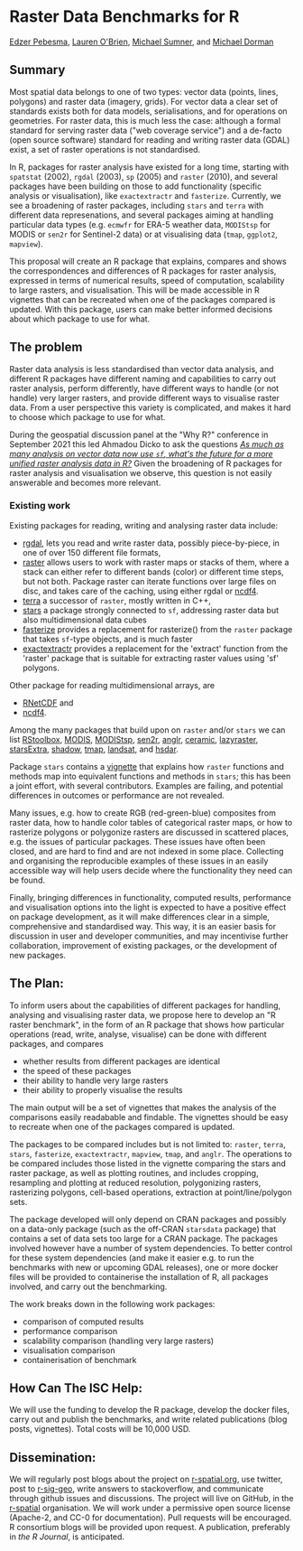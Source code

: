 # Raster Data Benchmarks for R

[Edzer Pebesma](https://github.com/edzer/), 
[Lauren O'Brien](https://twitter.com/obrl_soil),
[Michael Sumner](https://github.com/mdsumner/), and
[Michael Dorman](https://github.com/michaeldorman)

## Summary

Most spatial data belongs to one of two types: vector data (points,
lines, polygons) and raster data (imagery, grids). For vector data a
clear set of standards exists both for data models, serialisations,
and for operations on geometries. For raster data, this is much
less the case: although a formal standard for serving raster data
("web coverage service") and a de-facto (open source software)
standard for reading and writing raster data (GDAL) exist, a set
of raster operations is not standardised.

In R, packages for raster analysis have existed for a long time,
starting with `spatstat` (2002), `rgdal` (2003), `sp` (2005) and
`raster` (2010), and several packages have been building on those to
add functionality (specific analysis or visualisation), like
`exactextractr` and `fasterize`. Currently, we see a broadening of
raster packages, including `stars` and `terra` with different data
represenations, and several packages aiming at handling particular
data types (e.g.  `ecmwfr` for ERA-5 weather data, `MODIStsp`
for MODIS or `sen2r` for Sentinel-2 data) or at visualising data
(`tmap`, `ggplot2`, `mapview`).

This proposal will create an R package that explains, compares
and shows the correspondences and differences of R packages for
raster analysis, expressed in terms of numerical results, speed of
computation, scalability to large rasters, and visualisation. This
will be made accessible in R vignettes that can be recreated when
one of the packages compared is updated. With this package, users can
make better informed decisions about which package to use for what.

## The problem

Raster data analysis is less standardised than vector data analysis,
and different R packages have different naming and capabilities
to carry out raster analysis, perform differently, have different
ways to handle (or not handle) very larger rasters, and provide
different ways to visualise raster data. From a user perspective
this variety is complicated, and makes it hard to choose which
package to use for what.

During the geospatial discussion panel at the "Why R?" conference
in September 2021 this led Ahmadou Dicko to ask the questions
[_As much as many analysis on vector data now use `sf`,
what's the future for a more unified raster analysis data in
R?_](https://www.youtube.com/watch?v=_HBpzbbUVgc&feature=youtu.be&t=1588)
Given the broadening of R packages for raster analysis and
visualisation we observe, this question is not easily answerable
and becomes more relevant.

### Existing work

Existing packages for reading, writing and analysing raster data include:

* [rgdal](https://CRAN.R-project.org/package=rgdal), lets you
read and write raster data, possibly piece-by-piece, in one of over 150
different file formats,
* [raster](https://CRAN.R-project.org/package=raster) allows users
to work with raster maps or stacks of them, where a stack can
either refer to different bands (color) or different time steps,
but not both. Package raster can iterate functions over large
files on disc, and takes care of the caching, using either
rgdal or [ncdf4](https://CRAN.R-project.org/package=ncdf4).
* [terra](https://cran.r-project.org/package=terra) a successor of
`raster`, mostly written in C++,
* [stars](https:://cran.r-project.org/package=stars) a package strongly
connected to `sf`, addressing raster data but also multidimensional
data cubes
* [fasterize](https://cran.r-project.org/package=fasterize) provides
a replacement for rasterize() from the `raster` package that takes
`sf`-type objects, and is much faster
* [exactextractr](https://cran.r-project.org/package=exactextractr)
provides a replacement for the 'extract' function from the 'raster'
package that is suitable for extracting raster values using 'sf'
polygons.

Other package for reading multidimensional arrays, are

* [RNetCDF](https://cran.r-project.org/package=RNetCDF) and
* [ncdf4](https://CRAN.R-project.org/package=ncdf4).

Among the many packages that build upon on `raster` and/or `stars` we
can list [RStoolbox](https://CRAN.R-project.org/package=RStoolbox),
[MODIS](https://CRAN.R-project.org/package=MODIS),
[MODIStsp](https://CRAN.R-project.org/package=MODIStsp),
[sen2r](https://CRAN.R-project.org/package=sen2r),
[anglr](https://cran.r-project.org/package=anglr),
[ceramic](https://cran.r-project.org/package=ceramic),
[lazyraster](https://cran.r-project.org/package=lazyraster),
[starsExtra](https://cran.r-project.org/package=starsExtra),
[shadow](https://cran.r-project.org/package=shadow),
[tmap](https://cran.r-project.org/package=tmap),
[landsat](https://CRAN.R-project.org/package=landsat), and
[hsdar](https://CRAN.R-project.org/package=hsdar).

Package `stars` contains a
[vignette](https://r-spatial.github.io/stars/articles/stars6.html)
that explains how `raster` functions and methods map into equivalent
functions and methods in `stars`; this has been a joint effort,
with several contributors. Examples are failing, and potential
differences in outcomes or performance are not revealed.

Many issues, e.g. how to create RGB (red-green-blue) composites from
raster data, how to handle color tables of categorical raster maps,
or how to rasterize polygons or polygonize rasters are discussed
in scattered places, e.g. the issues of particular packages. These
issues have often been closed, and are hard to find and are not
indexed in some place.  Collecting and organising the reproducible
examples of these issues in an easily accessible way will help
users decide where the functionality they need can be found.

Finally, bringing differences in functionality, computed results,
performance and visualisation options into the light is expected
to have a positive effect on package development, as it will make
differences clear in a simple, comprehensive and standardised way.
This way, it is an easier basis for discussion in user and developer
communities, and may incentivise further collaboration, improvement
of existing packages, or the development of new packages.

## The Plan: 

To inform users about the capabilities of different packages for
handling, analysing and visualising raster data, we propose here to
develop an "R raster benchmark", in the form of an R package that
shows how particular operations (read, write, analyse, visualise)
can be done with different packages, and compares

* whether results from different packages are identical
* the speed of these packages
* their ability to handle very large rasters
* their ability to properly visualise the results

The main output will be a set of vignettes that makes the analysis of
the comparisons easily readabable and findable. The vignettes should
be easy to recreate when one of the packages compared is updated.

The packages to be compared includes but is not limited to: `raster`,
`terra`, `stars`, `fasterize`, `exactextractr`, `mapview`, `tmap`,
and `anglr`. The operations to be compared includes those listed
in the vignette comparing the stars and raster package, as well as
plotting routines, and includes cropping, resampling and plotting
at reduced resolution, polygonizing rasters, rasterizing polygons,
cell-based operations, extraction at point/line/polygon sets. 

The package developed will only depend on CRAN packages and possibly
on a data-only package (such as the off-CRAN `starsdata` package)
that contains a set of data sets too large for a CRAN package. The
packages involved however have a number of system dependencies. To
better control for these system dependencies (and make it easier
e.g.  to run the benchmarks with new or upcoming GDAL releases),
one or more docker files will be provided to containerise the
installation of R, all packages involved, and carry out the
benchmarking.

The work breaks down in the following work packages:

* comparison of computed results
* performance comparison
* scalability comparison (handling very large rasters)
* visualisation comparison
* containerisation of benchmark

## How Can The ISC Help: 

We will use the funding to develop the R package, develop the docker
files, carry out and publish the benchmarks, and write related
publications (blog posts, vignettes). Total costs will be 10,000 USD.

## Dissemination: 

We will regularly post blogs about the project on [r-spatial.org](http://r-spatial.org/), use twitter, post to [r-sig-geo](https://stat.ethz.ch/mailman/listinfo/r-sig-geo), write answers to stackoverflow, and communicate through github issues and discussions. The project will live on GitHub, in the [r-spatial](https://github.com/r-spatial/) organisation. We will work under a permissive open source license (Apache-2, and CC-0 for documentation). Pull requests will be encouraged. R consortium blogs will be provided upon request. A publication, preferably in _the R Journal_, is anticipated.
